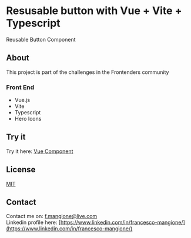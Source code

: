 # Resusable button with Vue + Vite + Typescript

Reusable Button Component

## About

This project is part of the challenges in the Frontenders community

### Front End

- Vue.js
- Vite
- Typescript
- Hero Icons

## Try it

Try it here: [Vue Component](https://vue-buttons-component.netlify.app/)

## License

[MIT](https://choosealicense.com/licenses/mit/)

## Contact

Contact me on: [f.mangione@live.com](mailto:f.mangione@live.com)  
Linkedin profile here: [https://www.linkedin.com/in/francesco-mangione/](https://www.linkedin.com/in/francesco-mangione/)
